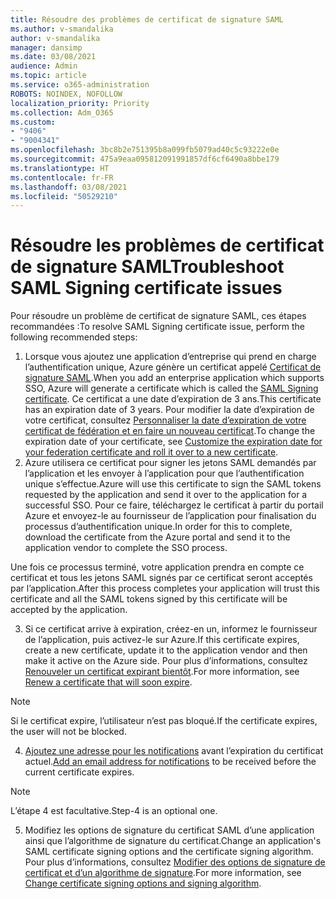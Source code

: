 ```yaml
---
title: Résoudre des problèmes de certificat de signature SAML
ms.author: v-smandalika
author: v-smandalika
manager: dansimp
ms.date: 03/08/2021
audience: Admin
ms.topic: article
ms.service: o365-administration
ROBOTS: NOINDEX, NOFOLLOW
localization_priority: Priority
ms.collection: Adm_O365
ms.custom:
- "9406"
- "9004341"
ms.openlocfilehash: 3bc8b2e751395b8a099fb5079ad40c5c93222e0e
ms.sourcegitcommit: 475a9eaa095812091991857df6cf6490a8bbe179
ms.translationtype: HT
ms.contentlocale: fr-FR
ms.lasthandoff: 03/08/2021
ms.locfileid: "50529210"
---
```

# <a name="troubleshoot-saml-signing-certificate-issues"></a><span data-ttu-id="f6cc9-102">Résoudre les problèmes de certificat de signature SAML</span><span class="sxs-lookup"><span data-stu-id="f6cc9-102">Troubleshoot SAML Signing certificate issues</span></span>

<span data-ttu-id="f6cc9-103">Pour résoudre un problème de certificat de signature SAML, ces étapes recommandées :</span><span class="sxs-lookup"><span data-stu-id="f6cc9-103">To resolve SAML Signing certificate issue, perform the following recommended steps:</span></span>

1. <span data-ttu-id="f6cc9-104">Lorsque vous ajoutez une application d’entreprise qui prend en charge l’authentification unique, Azure génère un certificat appelé [Certificat de signature SAML](https://docs.microsoft.com/azure/active-directory/manage-apps/manage-certificates-for-federated-single-sign-on#auto-generated-certificate-for-gallery-and-non-gallery-applications).</span><span class="sxs-lookup"><span data-stu-id="f6cc9-104">When you add an enterprise application which supports SSO, Azure will generate a certificate which is called the [SAML Signing certificate](https://docs.microsoft.com/azure/active-directory/manage-apps/manage-certificates-for-federated-single-sign-on#auto-generated-certificate-for-gallery-and-non-gallery-applications).</span></span> <span data-ttu-id="f6cc9-105">Ce certificat a une date d’expiration de 3 ans.</span><span class="sxs-lookup"><span data-stu-id="f6cc9-105">This certificate has an expiration date of 3 years.</span></span> <span data-ttu-id="f6cc9-106">Pour modifier la date d’expiration de votre certificat, consultez [Personnaliser la date d’expiration de votre certificat de fédération et en faire un nouveau certificat](https://docs.microsoft.com/azure/active-directory/manage-apps/manage-certificates-for-federated-single-sign-on#customize-the-expiration-date-for-your-federation-certificate-and-roll-it-over-to-a-new-certificate).</span><span class="sxs-lookup"><span data-stu-id="f6cc9-106">To change the expiration date of your certificate, see [Customize the expiration date for your federation certificate and roll it over to a new certificate](https://docs.microsoft.com/azure/active-directory/manage-apps/manage-certificates-for-federated-single-sign-on#customize-the-expiration-date-for-your-federation-certificate-and-roll-it-over-to-a-new-certificate).</span></span>
2. <span data-ttu-id="f6cc9-107">Azure utilisera ce certificat pour signer les jetons SAML demandés par l’application et les envoyer à l’application pour que l’authentification unique s’effectue.</span><span class="sxs-lookup"><span data-stu-id="f6cc9-107">Azure will use this certificate to sign the SAML tokens requested by the application and send it over to the application for a successful SSO.</span></span> <span data-ttu-id="f6cc9-108">Pour ce faire, téléchargez le certificat à partir du portail Azure et envoyez-le au fournisseur de l’application pour finalisation du processus d’authentification unique.</span><span class="sxs-lookup"><span data-stu-id="f6cc9-108">In order for this to complete, download the certificate from the Azure portal and send it to the application vendor to complete the SSO process.</span></span>

<span data-ttu-id="f6cc9-109">Une fois ce processus terminé, votre application prendra en compte ce certificat et tous les jetons SAML signés par ce certificat seront acceptés par l’application.</span><span class="sxs-lookup"><span data-stu-id="f6cc9-109">After this process completes your application will trust this certificate and all the SAML tokens signed by this certificate will be accepted by the application.</span></span>

3. <span data-ttu-id="f6cc9-110">Si ce certificat arrive à expiration, créez-en un, informez le fournisseur de l’application, puis activez-le sur Azure.</span><span class="sxs-lookup"><span data-stu-id="f6cc9-110">If this certificate expires, create a new certificate, update it to the application vendor and then make it active on the Azure side.</span></span> <span data-ttu-id="f6cc9-111">Pour plus d’informations, consultez [Renouveler un certificat expirant bientôt](https://docs.microsoft.com/azure/active-directory/manage-apps/manage-certificates-for-federated-single-sign-on#renew-a-certificate-that-will-soon-expire).</span><span class="sxs-lookup"><span data-stu-id="f6cc9-111">For more information, see [Renew a certificate that will soon expire](https://docs.microsoft.com/azure/active-directory/manage-apps/manage-certificates-for-federated-single-sign-on#renew-a-certificate-that-will-soon-expire).</span></span>

> [!NOTE]
> <span data-ttu-id="f6cc9-112">Si le certificat expire, l’utilisateur n’est pas bloqué.</span><span class="sxs-lookup"><span data-stu-id="f6cc9-112">If the certificate expires, the user will not be blocked.</span></span>

4. <span data-ttu-id="f6cc9-113">[Ajoutez une adresse pour les notifications](https://docs.microsoft.com/azure/active-directory/manage-apps/manage-certificates-for-federated-single-sign-on#add-email-notification-addresses-for-certificate-expiration) avant l’expiration du certificat actuel.</span><span class="sxs-lookup"><span data-stu-id="f6cc9-113">[Add an email address for notifications](https://docs.microsoft.com/azure/active-directory/manage-apps/manage-certificates-for-federated-single-sign-on#add-email-notification-addresses-for-certificate-expiration) to be received before the current certificate expires.</span></span>

> [!NOTE]
> <span data-ttu-id="f6cc9-114">L’étape 4 est facultative.</span><span class="sxs-lookup"><span data-stu-id="f6cc9-114">Step-4 is an optional one.</span></span>

5. <span data-ttu-id="f6cc9-115">Modifiez les options de signature du certificat SAML d’une application ainsi que l’algorithme de signature du certificat.</span><span class="sxs-lookup"><span data-stu-id="f6cc9-115">Change an application's SAML certificate signing options and the certificate signing algorithm.</span></span> <span data-ttu-id="f6cc9-116">Pour plus d’informations, consultez [Modifier des options de signature de certificat et d’un algorithme de signature](https://docs.microsoft.com/azure/active-directory/manage-apps/certificate-signing-options).</span><span class="sxs-lookup"><span data-stu-id="f6cc9-116">For more information, see [Change certificate signing options and signing algorithm](https://docs.microsoft.com/azure/active-directory/manage-apps/certificate-signing-options).</span></span>


